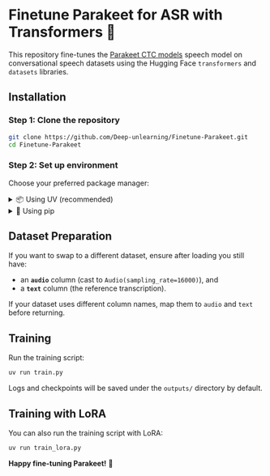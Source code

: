 # Finetune Parakeet for ASR with Transformers 🤗

This repository fine-tunes the [Parakeet CTC models](nvidia/parakeet-ctc-0.6b) speech model on conversational speech datasets using the Hugging Face `transformers` and `datasets` libraries.

## Installation

### Step 1: Clone the repository

```bash
git clone https://github.com/Deep-unlearning/Finetune-Parakeet.git
cd Finetune-Parakeet
```

### Step 2: Set up environment

Choose your preferred package manager:

<details>
<summary>📦 Using UV (recommended)</summary>

[Install `uv`](https://docs.astral.sh/uv/getting-started/installation/)

```bash
uv venv .venv --python 3.10 && source .venv/bin/activate
uv pip install -r requirements.txt
```

</details>

<details>
<summary>🐍 Using pip</summary>

```bash
python -m venv .venv --python 3.10 && source .venv/bin/activate
pip install --upgrade pip
pip install -r requirements.txt
```

</details>

## Dataset Preparation

If you want to swap to a different dataset, ensure after loading you still have:

* an **`audio`** column (cast to `Audio(sampling_rate=16000)`), and
* a **`text`** column (the reference transcription).

If your dataset uses different column names, map them to `audio` and `text` before returning.

## Training

Run the training script:

```bash
uv run train.py
```

Logs and checkpoints will be saved under the `outputs/` directory by default.

## Training with LoRA

You can also run the training script with LoRA:

```bash
uv run train_lora.py
```

**Happy fine-tuning Parakeet!** 🚀
